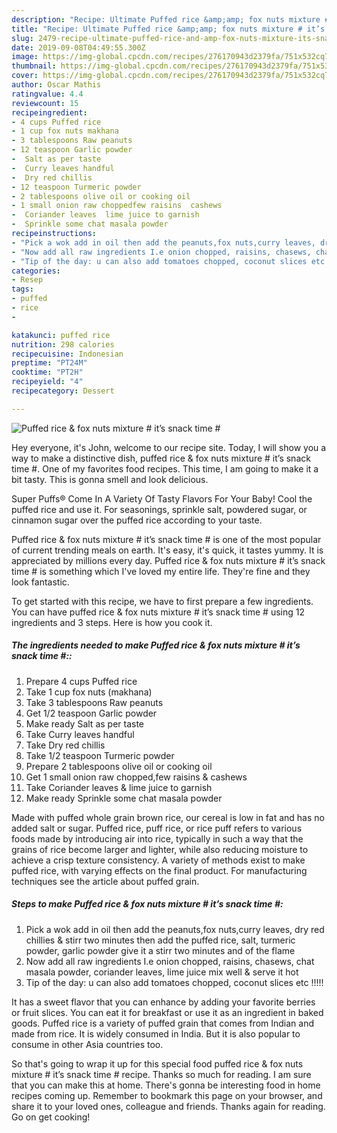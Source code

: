 ```yaml
---
description: "Recipe: Ultimate Puffed rice &amp;amp; fox nuts mixture # it’s snack time #"
title: "Recipe: Ultimate Puffed rice &amp;amp; fox nuts mixture # it’s snack time #"
slug: 2479-recipe-ultimate-puffed-rice-and-amp-fox-nuts-mixture-its-snack-time
date: 2019-09-08T04:49:55.300Z
image: https://img-global.cpcdn.com/recipes/276170943d2379fa/751x532cq70/puffed-rice-fox-nuts-mixture-its-snack-time-recipe-main-photo.jpg
thumbnail: https://img-global.cpcdn.com/recipes/276170943d2379fa/751x532cq70/puffed-rice-fox-nuts-mixture-its-snack-time-recipe-main-photo.jpg
cover: https://img-global.cpcdn.com/recipes/276170943d2379fa/751x532cq70/puffed-rice-fox-nuts-mixture-its-snack-time-recipe-main-photo.jpg
author: Oscar Mathis
ratingvalue: 4.4
reviewcount: 15
recipeingredient:
- 4 cups Puffed rice
- 1 cup fox nuts makhana
- 3 tablespoons Raw peanuts
- 12 teaspoon Garlic powder
-  Salt as per taste
-  Curry leaves handful
-  Dry red chillis
- 12 teaspoon Turmeric powder
- 2 tablespoons olive oil or cooking oil
- 1 small onion raw choppedfew raisins  cashews
-  Coriander leaves  lime juice to garnish
-  Sprinkle some chat masala powder
recipeinstructions:
- "Pick a wok add in oil then add the peanuts,fox nuts,curry leaves, dry red chillies &amp; stirr two minutes then add the puffed rice, salt, turmeric powder, garlic powder give it a stirr two minutes and of the flame"
- "Now add all raw ingredients I.e onion chopped, raisins, chasews, chat masala powder, coriander leaves, lime juice mix well &amp; serve it hot"
- "Tip of the day: u can also add tomatoes chopped, coconut slices etc !!!!!"
categories:
- Resep
tags:
- puffed
- rice
- 

katakunci: puffed rice 
nutrition: 298 calories
recipecuisine: Indonesian
preptime: "PT24M"
cooktime: "PT2H"
recipeyield: "4"
recipecategory: Dessert

---
```



![Puffed rice &amp; fox nuts mixture # it’s snack time #](https://img-global.cpcdn.com/recipes/276170943d2379fa/751x532cq70/puffed-rice-fox-nuts-mixture-its-snack-time-recipe-main-photo.jpg)

Hey everyone, it's John, welcome to our recipe site. Today, I will show you a way to make a distinctive dish, puffed rice &amp; fox nuts mixture # it’s snack time #. One of my favorites food recipes. This time, I am going to make it a bit tasty. This is gonna smell and look delicious.

Super Puffs® Come In A Variety Of Tasty Flavors For Your Baby! Cool the puffed rice and use it. For seasonings, sprinkle salt, powdered sugar, or cinnamon sugar over the puffed rice according to your taste.

Puffed rice &amp; fox nuts mixture # it’s snack time # is one of the most popular of current trending meals on earth. It's easy, it's quick, it tastes yummy. It is appreciated by millions every day. Puffed rice &amp; fox nuts mixture # it’s snack time # is something which I've loved my entire life. They're fine and they look fantastic.


To get started with this recipe, we have to first prepare a few ingredients. You can have puffed rice &amp; fox nuts mixture # it’s snack time # using 12 ingredients and 3 steps. Here is how you cook it.

##### The ingredients needed to make Puffed rice &amp; fox nuts mixture # it’s snack time #::

1. Prepare 4 cups Puffed rice
1. Take 1 cup fox nuts (makhana)
1. Take 3 tablespoons Raw peanuts
1. Get 1/2 teaspoon Garlic powder
1. Make ready  Salt as per taste
1. Take  Curry leaves handful
1. Take  Dry red chillis
1. Take 1/2 teaspoon Turmeric powder
1. Prepare 2 tablespoons olive oil or cooking oil
1. Get 1 small onion raw chopped,few raisins &amp; cashews
1. Take  Coriander leaves &amp; lime juice to garnish
1. Make ready  Sprinkle some chat masala powder


Made with puffed whole grain brown rice, our cereal is low in fat and has no added salt or sugar. Puffed rice, puff rice, or rice puff refers to various foods made by introducing air into rice, typically in such a way that the grains of rice become larger and lighter, while also reducing moisture to achieve a crisp texture consistency. A variety of methods exist to make puffed rice, with varying effects on the final product. For manufacturing techniques see the article about puffed grain. 

##### Steps to make Puffed rice &amp; fox nuts mixture # it’s snack time #:

1. Pick a wok add in oil then add the peanuts,fox nuts,curry leaves, dry red chillies &amp; stirr two minutes then add the puffed rice, salt, turmeric powder, garlic powder give it a stirr two minutes and of the flame
1. Now add all raw ingredients I.e onion chopped, raisins, chasews, chat masala powder, coriander leaves, lime juice mix well &amp; serve it hot
1. Tip of the day: u can also add tomatoes chopped, coconut slices etc !!!!!


It has a sweet flavor that you can enhance by adding your favorite berries or fruit slices. You can eat it for breakfast or use it as an ingredient in baked goods. Puffed rice is a variety of puffed grain that comes from Indian and made from rice. It is widely consumed in India. But it is also popular to consume in other Asia countries too. 

So that's going to wrap it up for this special food puffed rice &amp; fox nuts mixture # it’s snack time # recipe. Thanks so much for reading. I am sure that you can make this at home. There's gonna be interesting food in home recipes coming up. Remember to bookmark this page on your browser, and share it to your loved ones, colleague and friends. Thanks again for reading. Go on get cooking!
